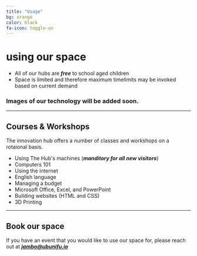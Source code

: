 ```yaml
---
title: "Usage"
bg: orange
color: black
fa-icon: toggle-on
---
```


# using our space

- All of our hubs are ***free*** to school aged children
- Space is limited and therefore maximum timelimits may be invoked based on current demand

### Images of our technology will be added soon. 



-------------------------


## Courses & Workshops

The innovation hub offers a number of classes and workshops on a rotaional basis. 

- Using The Hub's machines (***manditory for all new visitors***)
- Computers 101
- Using the internet
- English language
- Managing a budget
- Microsoft Office, Excel, and PowerPoint
- Building websites (HTML and CSS)
- 3D Printing


-------------------------


## Book our space

If you have an event that you would like to use our space for, please reach out at ***jambo@ubunifu.io***

